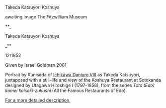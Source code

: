 Takeda Katsuyori Koshuya

awaiting image
The Fitzwilliam Museum

**_

Takeda Katsuyori Koshuya

_**

12/1852

Given by Israel Goldman 2001

Portrait by Kunisada of [Ichikawa Danjuro VIII](/exhibition/group-12) as Takeda Katsuyori, juxtaposed with a still-life and view of the Koshuya Restaurant at Sotokanda designed by Utagawa Hiroshige I (1797-1858), from the series _Toto (Edo) komei kaiseki-zukushi_ (All the Famous Restaurants of Edo).

[For a more detailed description.](../textP102001.htm)
